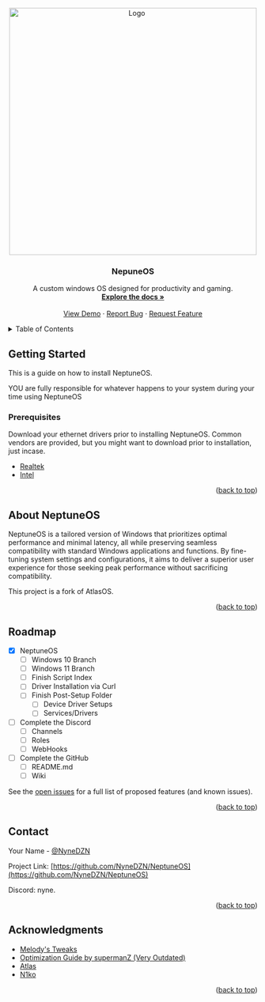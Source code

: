 <!-- PROJECT LOGO -->
<br />
<div align="center">
  <a href="https://github.com/NyneDZN/NeptuneOS">
    <img src="https://user-images.githubusercontent.com/120980797/209248113-fb446909-8aad-4c90-bedf-d4d536ef5dee.png"
" alt="Logo" width="500" height="500">
  </a>

<h3 align="center">NepuneOS</h3>

  <p align="center">
    A custom windows OS designed for productivity and gaming.
    <br />
    <a href="https://github.com/NyneDZN/NeptuneOS"><strong>Explore the docs »</strong></a>
    <br />
    <br />
    <a href="https://github.com/NyneDZN/NeptuneOS">View Demo</a>
    ·
    <a href="https://github.com/NyneDZN/NeptuneOS/issues">Report Bug</a>
    ·
    <a href="https://github.com/NyneDZN/NeptuneOS/issues">Request Feature</a>
  </p>
</div>



<!-- TABLE OF CONTENTS -->
<details>
  <summary>Table of Contents</summary>
  <ol>
    <li>
      <a href="#about-neptuneos">About NeptuneOS</a>
    </li>
    <li>
      <a href="#getting-started">Getting Started</a>
      <ul>
        <li><a href="#prerequisites">Prerequisites</a></li>
        <li><a href="#installation">Installation</a></li>
      </ul>
    </li>
    <li><a href="#usage">Usage</a></li>
    <li><a href="#roadmap">Roadmap</a></li>
    <li><a href="#contact">Contact</a></li>
    <li><a href="#acknowledgments">Acknowledgments</a></li>
  </ol>
</details>



<!-- GETTING STARTED -->
## Getting Started

This is a guide on how to install NeptuneOS.

YOU are fully responsible for whatever happens to your system during your time using NeptuneOS

### Prerequisites
Download your ethernet drivers prior to installing NeptuneOS.
Common vendors are provided, but you might want to download prior to installation, just incase.
* [Realtek](https://www.realtek.com/en/component/zoo/category/network-interface-controllers-10-100-1000m-gigabit-ethernet-pci-express-software)
* [Intel](https://www.intel.com/content/www/us/en/download/18293/intel-network-adapter-driver-for-windows-10.html)


<p align="right">(<a href="#readme-top">back to top</a>)</p>



<!-- ABOUT NEPTUNEOS -->
## About NeptuneOS

NeptuneOS is a tailored version of Windows that prioritizes optimal performance and minimal latency, all while preserving seamless compatibility with standard Windows applications and functions. 
By fine-tuning system settings and configurations, it aims to deliver a superior user experience for those seeking peak performance without sacrificing compatibility.
                                       
This project is a fork of AtlasOS.

<p align="right">(<a href="#readme-top">back to top</a>)</p>



<!-- ROADMAP -->
## Roadmap

- [x] NeptuneOS
   - [ ] Windows 10 Branch                                 
   - [ ] Windows 11 Branch
   - [ ] Finish Script Index                                     
   - [ ] Driver Installation via Curl
   - [ ] Finish Post-Setup Folder
      - [ ] Device Driver Setups
      - [ ] Services/Drivers                                 
                                      
- [ ] Complete the Discord
   - [ ] Channels
   - [ ] Roles
   - [ ] WebHooks
                                       
- [ ] Complete the GitHub
   - [ ] README.md
   - [ ] Wiki

See the [open issues](https://github.com/NyneDZN/NeptuneOS/issues) for a full list of proposed features (and known issues).

<p align="right">(<a href="#readme-top">back to top</a>)</p>



<!-- CONTACT -->
## Contact

Your Name - [@NyneDZN](https://twitter.com/NyneDZN) 

Project Link: [https://github.com/NyneDZN/NeptuneOS](https://github.com/NyneDZN/NeptuneOS)

Discord: nyne.

<p align="right">(<a href="#readme-top">back to top</a>)</p>



<!-- ACKNOWLEDGMENTS -->
## Acknowledgments

* [Melody's Tweaks](https://sites.google.com/view/melodystweaks/basictweaks?pli=1)
* [Optimization Guide by supermanZ (Very Outdated)](https://steamcommunity.com/sharedfiles/filedetails/?id=476760198)
* [Atlas](https://github.com/Atlas-OS/)
* [N1ko](https://n1kobg.blogspot.com/)

<p align="right">(<a href="#readme-top">back to top</a>)</p>
